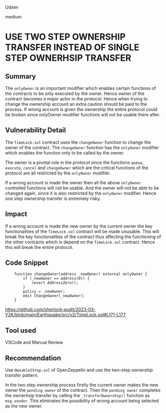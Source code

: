 Udsen

medium

# USE TWO STEP OWNERSHIP TRANSFER INSTEAD OF SINGLE STEP OWNERHSIP TRANSFER

## Summary

The `onlyOwner` is an important modifier which enables certain functions of the contracts to be only executed by the owner. Hence owner of the contract becomes a major actor in the protocol. Hence when trying to change the ownership account an extra caution should be paid to the process. If wrong account is given the ownership the entire protocol could be broken since onlyOwner modifier functions will not be usable there after.

## Vulnerability Detail

The `TimeLock.sol` contract uses the `changeOwner` function to change the owner of the contract. The `changeOwner` function has the `onlyOwner` modifier which enables the function only to be called by the owner. 

The owner is a pivotal role in the protocol since the functions `queue`, `execute`, `cancel` and `changeOwner` which are the critical functions of the protocol are all restricted by the `onlyOwner` modifier.

If a wrong account is made the owner then all the above `onlyOwner` controlled functions will not be usable. And the owner will not be able to be changed again, since it is also restricted by the `onlyOwner` modifier. Hence one step ownership transfer is extremely risky. 

## Impact

If a wrong account is made the new owner by the current owner the key functionalities of the `TimeLock.sol` contract will be made unusable. This will break the key functionalities of the contract thus affecting the functioning of the other contracts which is depend on the `TimeLock.sol` contract. Hence this will break the entire protocol.

## Code Snippet

```solidity
    function changeOwner(address _newOwner) external onlyOwner {
        if (_newOwner == address(0)) {
            revert AddressZero();
        }
        policy = _newOwner; 
        emit ChangeOwner(_newOwner);
    }
```
https://github.com/sherlock-audit/2023-03-Y2K/blob/main/Earthquake/src/v2/TimeLock.sol#L171-L177

## Tool used

VSCode and Manual Review

## Recommendation

Use `Ownable2Step.sol` of OpenZeppelin and use the two-step ownership transfer pattern.

In the two step ownership process firstly the current owner makes the new owner the `pending owner` of the contract.
Then the `pending owner` completes the ownerhsip transfer by calling the `_transferOwnership()` function as `msg.sender`.
This eliminates the possibility of wrong account being selected as the new owner.